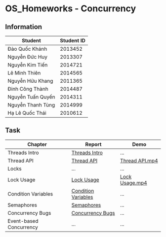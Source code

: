 # OS_Homeworks - Concurrency

## Information

Student | Student ID
--------|-----------
Đào Quốc Khánh | 2013452
Nguyễn Đức Huy | 2013307
Nguyễn Kim Tiến | 2014721
Lê Minh Thiên | 2014565
Nguyễn Hữu Khang | 2011365
Đinh Công Thành | 2014487
Nguyễn Tuấn Quyến | 2014311
Nguyễn Thanh Tùng | 2014999
Hạ Lê Quốc Thái | 2010612

## Task

Chapter | Report | Demo
--------|--------|-------
Threads Intro | [Threads Intro](https://drive.google.com/file/d/1W9JPpIliR3DNC6yR-Glof2-uVrTKxxT8/view?usp=sharing) | ...
Thread API | [Thread API](https://github.com/quockhanhdao/OS_Homeworks/files/8262220/Q.A.md) | [Thread API.mp4](https://drive.google.com/file/d/1wiBHZycks-uYEb_Dc_LZm_Pel9C1hyB2/view?usp=sharing)
Locks | ... | ...
Lock Usage | [Lock Usage](https://drive.google.com/file/d/1F5KBa7jaGBr3E5MpWRxDe7VuAUi5-U-T/view?usp=sharing) | [Lock Usage.mp4](https://drive.google.com/file/d/1_o3WoZMXLxztINDHlMABT0inujdVEmft/view?usp=sharing)
Condition Variables | [Condition Variables](https://drive.google.com/file/d/16G1cmWuHRY4IbEgZjZdj4oK0-O2XlkLM/view?usp=sharing) | ...
Semaphores | [Semaphores](https://drive.google.com/file/d/1WPTzO01v8-koZyy_fN7PsxmIeJTPuQq2/view?usp=sharing) | ...
Concurrency Bugs | [Concurrency Bugs](https://drive.google.com/file/d/1VueB27IB3HBx0xmrto-CwqAnQMb2zFjP/view?usp=sharing) | ...
Event-based Concurrency | ... | ...
